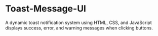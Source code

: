 # Toast-Message-UI
A dynamic toast notification system using HTML, CSS, and JavaScript displays success, error, and warning messages when clicking buttons.
